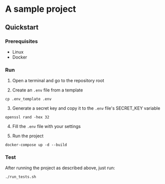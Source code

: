 # A sample project

## Quickstart

### Prerequisites

* Linux
* Docker

### Run

1. Open a terminal and go to the repository root

2. Create an `.env` file from a template
```
cp .env_template .env
```
3. Generate a secret key and copy it to the `.env` file's SECRET_KEY variable
```
openssl rand -hex 32
```

4. Fill the `.env` file with your settings

5. Run the project
```
docker-compose up -d --build
```

### Test

After running the project as described above, just run:

```
./run_tests.sh
```